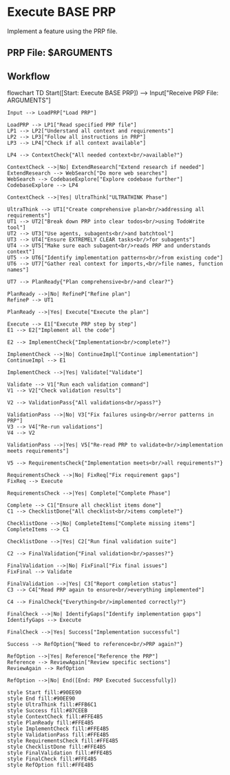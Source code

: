 # Execute BASE PRP

Implement a feature using the PRP file.

## PRP File: $ARGUMENTS

## Workflow

flowchart TD
    Start([Start: Execute BASE PRP]) --> Input["Receive PRP File:<br/>ARGUMENTS"]
    
    Input --> LoadPRP["Load PRP"]
    
    LoadPRP --> LP1["Read specified PRP file"]
    LP1 --> LP2["Understand all context and requirements"]
    LP2 --> LP3["Follow all instructions in PRP"]
    LP3 --> LP4["Check if all context available"]
    
    LP4 --> ContextCheck{"All needed context<br/>available?"}
    
    ContextCheck -->|No| ExtendResearch["Extend research if needed"]
    ExtendResearch --> WebSearch["Do more web searches"]
    WebSearch --> CodebaseExplore["Explore codebase further"]
    CodebaseExplore --> LP4
    
    ContextCheck -->|Yes| UltraThink["ULTRATHINK Phase"]
    
    UltraThink --> UT1["Create comprehensive plan<br/>addressing all requirements"]
    UT1 --> UT2["Break down PRP into clear todos<br/>using TodoWrite tool"]
    UT2 --> UT3["Use agents, subagents<br/>and batchtool"]
    UT3 --> UT4["Ensure EXTREMELY CLEAR tasks<br/>for subagents"]
    UT4 --> UT5["Make sure each subagent<br/>reads PRP and understands context"]
    UT5 --> UT6["Identify implementation patterns<br/>from existing code"]
    UT6 --> UT7["Gather real context for imports,<br/>file names, function names"]
    
    UT7 --> PlanReady{"Plan comprehensive<br/>and clear?"}
    
    PlanReady -->|No| RefineP["Refine plan"]
    RefineP --> UT1
    
    PlanReady -->|Yes| Execute["Execute the plan"]
    
    Execute --> E1["Execute PRP step by step"]
    E1 --> E2["Implement all the code"]
    
    E2 --> ImplementCheck{"Implementation<br/>complete?"}
    
    ImplementCheck -->|No| ContinueImpl["Continue implementation"]
    ContinueImpl --> E1
    
    ImplementCheck -->|Yes| Validate["Validate"]
    
    Validate --> V1["Run each validation command"]
    V1 --> V2["Check validation results"]
    
    V2 --> ValidationPass{"All validations<br/>pass?"}
    
    ValidationPass -->|No| V3["Fix failures using<br/>error patterns in PRP"]
    V3 --> V4["Re-run validations"]
    V4 --> V2
    
    ValidationPass -->|Yes| V5["Re-read PRP to validate<br/>implementation meets requirements"]
    
    V5 --> RequirementsCheck{"Implementation meets<br/>all requirements?"}
    
    RequirementsCheck -->|No| FixReq["Fix requirement gaps"]
    FixReq --> Execute
    
    RequirementsCheck -->|Yes| Complete["Complete Phase"]
    
    Complete --> C1["Ensure all checklist items done"]
    C1 --> ChecklistDone{"All checklist<br/>items complete?"}
    
    ChecklistDone -->|No| CompleteItems["Complete missing items"]
    CompleteItems --> C1
    
    ChecklistDone -->|Yes| C2["Run final validation suite"]
    
    C2 --> FinalValidation{"Final validation<br/>passes?"}
    
    FinalValidation -->|No| FixFinal["Fix final issues"]
    FixFinal --> Validate
    
    FinalValidation -->|Yes| C3["Report completion status"]
    C3 --> C4["Read PRP again to ensure<br/>everything implemented"]
    
    C4 --> FinalCheck{"Everything<br/>implemented correctly?"}
    
    FinalCheck -->|No| IdentifyGaps["Identify implementation gaps"]
    IdentifyGaps --> Execute
    
    FinalCheck -->|Yes| Success["Implementation successful"]
    
    Success --> RefOption{"Need to reference<br/>PRP again?"}
    
    RefOption -->|Yes| Reference["Reference the PRP"]
    Reference --> ReviewAgain["Review specific sections"]
    ReviewAgain --> RefOption
    
    RefOption -->|No| End([End: PRP Executed Successfully])
    
    style Start fill:#90EE90
    style End fill:#90EE90
    style UltraThink fill:#FFB6C1
    style Success fill:#87CEEB
    style ContextCheck fill:#FFE4B5
    style PlanReady fill:#FFE4B5
    style ImplementCheck fill:#FFE4B5
    style ValidationPass fill:#FFE4B5
    style RequirementsCheck fill:#FFE4B5
    style ChecklistDone fill:#FFE4B5
    style FinalValidation fill:#FFE4B5
    style FinalCheck fill:#FFE4B5
    style RefOption fill:#FFE4B5
